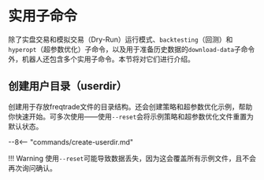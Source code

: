 # 实用子命令

除了实盘交易和模拟交易（Dry-Run）运行模式、`backtesting`（回测）和`hyperopt`（超参数优化）子命令，以及用于准备历史数据的`download-data`子命令外，机器人还包含多个实用子命令。本节将对它们进行介绍。

## 创建用户目录（userdir）

创建用于存放freqtrade文件的目录结构。还会创建策略和超参数优化示例，帮助你快速开始。可多次使用——使用`--reset`会将示例策略和超参数优化文件重置为默认状态。

--8<-- "commands/create-userdir.md"

!!! Warning
    使用`--reset`可能导致数据丢失，因为这会覆盖所有示例文件，且不会再次询问确认。